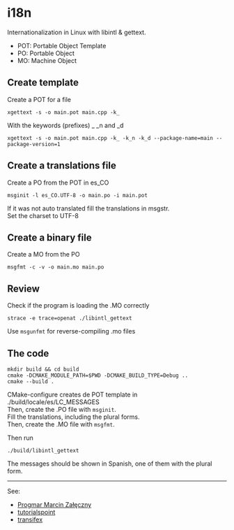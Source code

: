 # i18n

Internationalization in Linux with libintl & gettext.

- POT: Portable Object Template
- PO: Portable Object
- MO: Machine Object

## Create template

Create a POT for a file

    xgettext -s -o main.pot main.cpp -k_ 

With the keywords (prefixes) _ _n and _d

    xgettext -s -o main.pot main.cpp -k_ -k_n -k_d --package-name=main --package-version=1

## Create a translations file

Create a PO from the POT in es_CO

    msginit -l es_CO.UTF-8 -o main.po -i main.pot

If it was not auto translated fill the translations in msgstr.  
Set the charset to UTF-8

## Create a binary file

Create a MO from the PO

    msgfmt -c -v -o main.mo main.po 

## Review

Check if the program is loading the .MO correctly

    strace -e trace=openat ./libintl_gettext

Use `msgunfmt` for reverse-compiling .mo files

## The code

```shell
mkdir build && cd build
cmake -DCMAKE_MODULE_PATH=$PWD -DCMAKE_BUILD_TYPE=Debug ..
cmake --build .
```

CMake-configure creates de POT template in ./build/locale/es/LC_MESSAGES  
Then, create the .PO file with `msginit`.  
Fill the translations, including the plural forms.  
Then, create the .MO file with `msgfmt`.  

Then run 

    ./build/libintl_gettext 

The messages should be shown in Spanish, one of them with the plural form. 


---
See:
- [Progmar Marcin Załęczny](https://progmar.net.pl/en/knowledge-base/gettext)
- [tutorialspoint](https://www.tutorialspoint.com/unix_commands/gettext.htm)
- [transifex](https://docs.transifex.com/formats/gettext)
